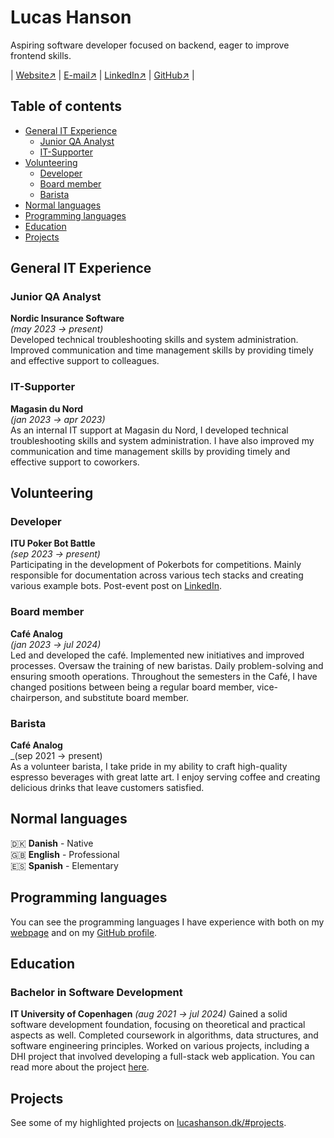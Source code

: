 # Lucas Hanson

Aspiring software developer focused on backend, eager to improve frontend skills.

| [Website↗](lucashanson.dk) | [E-mail↗](mailto:contact@lucashanson.dk) | [LinkedIn↗](https://www.linkedin.com/in/lucas-frey-torres-hanson-b6b79320b/) | [GitHub↗](github.com/lucasfth) |

## Table of contents

- [General IT Experience](#general-it-experience)
  - [Junior QA Analyst](#junior-qa-analyst)
  - [IT-Supporter](#it-supporter)
- [Volunteering](#volunteering)
  - [Developer](#developer)
  - [Board member](#board-member)
  - [Barista](#barista)
- [Normal languages](#normal-languages)
- [Programming languages](#programming-languages)
- [Education](#education)
- [Projects](#projects)

## General IT Experience

### Junior QA Analyst

**Nordic Insurance Software**\
_(may 2023 → present)_\
Developed technical troubleshooting skills and system administration. Improved communication and time management skills by providing timely and effective
support to colleagues.

### IT-Supporter

**Magasin du Nord**\
_(jan 2023 → apr 2023)_\
As an internal IT support at Magasin du Nord, I developed technical troubleshooting skills and system administration. I have also improved my communication and time management skills by providing timely and effective support to coworkers.

## Volunteering

### Developer

**ITU Poker Bot Battle**\
_(sep 2023 → present)_\
Participating in the development of Pokerbots for competitions. Mainly
responsible for documentation across various tech stacks and creating various
example bots. Post-event post on [LinkedIn](https://www.linkedin.com/posts/lucas-frey-torres-hanson-b6b79320b_thank-you-to-everyone-who-participated-in-activity-7172124059185364992-vztq/).

### Board member

**Café Analog**\
_(jan 2023 → jul 2024)_\
Led and developed the café. Implemented new initiatives and improved processes. Oversaw the training of new baristas. Daily problem-solving and ensuring smooth operations.
Throughout the semesters in the Café, I have changed positions between being a regular board member, vice-chairperson, and substitute board member.

### Barista

**Café Analog**\
_(sep 2021 → present)\
As a volunteer barista, I take pride in my ability to craft high-quality espresso beverages with great latte art. I enjoy serving coffee and creating delicious drinks that leave customers satisfied.

## Normal languages

🇩🇰 **Danish** - Native\
🇬🇧 **English** - Professional\
🇪🇸 **Spanish** - Elementary

## Programming languages

You can see the programming languages I have experience with both on my [webpage](https://lucashanson.dk) and on my [GitHub profile](https://github.com/lucasfth).

## Education

### Bachelor in Software Development

**IT University of Copenhagen**
_(aug 2021 → jul 2024)_
Gained a solid software development foundation, focusing on theoretical and practical aspects as well. Completed coursework in algorithms, data structures, and software engineering principles. Worked on various projects, including a DHI project that involved developing a full-stack web application. You can read more about the project [here](https://lucashanson.dk/#project_dhi).

## Projects

See some of my highlighted projects on [lucashanson.dk/#projects](https://lucashanson.dk/#projects).
